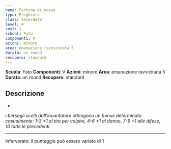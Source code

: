 ```yaml
---
name: Fortuna di massa
type: Preghiera
class: Sacerdote
level: 4
cost: 1
school: Fato
componenti: V
azioni: minore
area: emanazione ravvicinata 5
durata: un round
recupero: standard
---
```

**Scuola**: Fato
**Componenti**: V
**Azioni**: minore
**Area**: emanazione ravvicinata 5
**Durata**: un round
**Recupero**: standard

**Descrizione**
-

-

*i bersagli scelti dall'incantatore ottengono un bonus determinato casualmente: 1-3 +1 al tiro per colpire, 4-6 +1 al danno, 7-9 +1 alle difese, 10 tutte le precedenti*

---

Infervorato: il punteggio può essere variato di 1